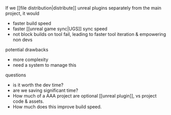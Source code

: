 If we [[file distribution|distribute]] unreal plugins separately from the main project, it would
- faster build speed
- faster  [[unreal game sync|UGS]] sync speed
- not block builds on tool fail, leading to faster tool iteration & empowering non devs

potential drawbacks
- more complexity
- need a system to manage this

questions
- is it worth the dev time?
- are we saving significant time?
- How much of a AAA project are optional [[unreal plugin]], vs project code & assets.
- How much does this improve build speed.